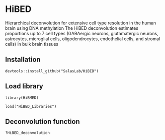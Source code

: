 # HiBED
Hierarchical deconvolution for extensive cell type resolution in the human brain using DNA methylation
The HiBED deconvolution estimates proportions up to 7 cell types (GABAergic neurons, glutamatergic neurons, astrocytes, microglial cells, oligodendrocytes, endothelial cells, and stromal cells) in bulk brain tissues
## Installation
```
devtools::install_github("SalasLab/HiBED")
```

## Load library 
```
library(HiBMED)

load("HiBED_Libraries")
```

## Deconvolution function
```
?HiBED_deconvolution
